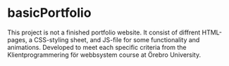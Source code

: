 # basicPortfolio
This project is not a finished portfolio website. It consist of diffrent HTML-pages, a CSS-styling sheet, and JS-file for some functionality and animations. Developed to meet each specific criteria from the Klientprogrammering för webbsystem course at Örebro University.
